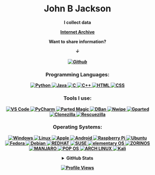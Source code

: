 <h1 align="center">John B Jackson </h1>

<p align="center">
  <b>  I collect data  <br>
<p align="center">
    <b>  <a href="https://archive.org/details/@johnbrandonjackson">Internet Archive</a>  <br>
<p align="center">  
     <b> Want to share information? <br> </p>
    
  <i>
<p align="center">
  &darr; <br>
  <br>
  <a href="https://johnbjackson.github.io/">
    <img src="http://img.shields.io/badge/Github-black?style=flat-square&logo=Github" alt="Github">
  </i><br>
  </a>
</p>

<h3 align="center">Programming Languages:</h3>
<p align="center">
  <a href="https://github.com/johnbjackson">
    <img src="https://img.shields.io/badge/python-black?style=for-the-badge&logo=python" alt="Python">
  </a>
  <a href="https://github.com/johnbjackson">
    <img src="https://img.shields.io/badge/java-black?style=for-the-badge&logo=openjdk" alt="Java">
  </a>
    <a href="https://github.com/johnbjackson">
    <img src="https://img.shields.io/badge/c-black?style=for-the-badge&logo=" alt="C">
  </a>
  <a href="https://github.com/johnbjackson">
    <img src="https://img.shields.io/badge/c++-black?style=for-the-badge&logo=c++" alt="C++">
  </a>
  <a href="https://github.com/johnbjackson">
    <img src="https://img.shields.io/badge/html-black?style=for-the-badge&logo=html" alt="HTML">
  </a>
  <a href="https://github.com/johnbjackson">
    <img src="https://img.shields.io/badge/css-black?style=for-the-badge&logo=css" alt="CSS">
  </a>
</p>

<h3 align="center">Tools I use:</h3>
<p align="center">

  <a href="https://github.com/johnbjackson">
    <img src="https://img.shields.io/badge/vscode-black?style=for-the-badge&logo=visual-studio-code" alt="VS Code">
  </a>
  <a href="https://github.com/johnbjackson">
    <img src="https://img.shields.io/badge/pycharm-black?style=for-the-badge&logo=pycharm" alt="PyCharm">
  </a>
  <a href="https://github.com/johnbjackson">
    <img src="https://img.shields.io/badge/PARTEDMAGIC-black?style=for-the-badge&logo=PARTEDMAGIC" alt="Parted Magic">
  </a>
    <a href="https://github.com/johnbjackson">
    <img src="https://img.shields.io/badge/DBAN-black?style=for-the-badge&logo=DBAN" alt="DBan">
  </a>
    <a href="https://github.com/johnbjackson">
    <img src="https://img.shields.io/badge/NWIPE-black?style=for-the-badge&logo=NWIPE" alt="Nwipe">
  </a>
    <a href="https://github.com/johnbjackson">
    <img src="https://img.shields.io/badge/GPARTED-black?style=for-the-badge&logo=GPARTED" alt="Gparted">
  </a>
    <a href="https://github.com/johnbjackson">
    <img src="https://img.shields.io/badge/CLONEZILLA-black?style=for-the-badge&logo=CLONEZILLA" alt="Clonezilla">
  </a>
    <a href="https://github.com/johnbjackson">
    <img src="https://img.shields.io/badge/RESCUEZILLA-black?style=for-the-badge&logo=RESCUEZILLA" alt="Rescuezilla">
  </a>
</p>


<h3 align="center">Operating Systems:</h3>
<p align="center">
  <a href="https://github.com/johnbjackson">
    <img src="https://img.shields.io/badge/Windows-black?style=for-the-badge&logo=Windows" alt="Windows">
  </a>
  <a href="https://github.com/johnbjackson">
    <img src="https://img.shields.io/badge/linux-black?style=for-the-badge&logo=Linux" alt="Linux">
  </a>
     <a href="https://github.com/johnbjackson">
    <img src="https://img.shields.io/badge/Apple-black?style=for-the-badge&logo=Apple" alt="Apple">
  </a>
  <a href="https://github.com/johnbjackson">
    <img src="https://img.shields.io/badge/Android-black?style=for-the-badge&logo=Android" alt="Android">
  </a>
  <a href="https://github.com/johnbjackson">
    <img src="https://img.shields.io/badge/raspberrypi-black?style=for-the-badge&logo=raspberry-pi" alt="Raspberry Pi">
  </a>
  <a href="https://github.com/johnbjackson">
    <img src="https://img.shields.io/badge/Ubuntu-black?style=for-the-badge&logo=Ubuntu" alt="Ubuntu">
  </a>
    <a href="https://github.com/johnbjackson">
    <img src="https://img.shields.io/badge/Fedora-black?style=for-the-badge&logo=Fedora" alt="Fedora">
  </a>
  <a href="https://github.com/johnbjackson">
    <img src="https://img.shields.io/badge/Debian-black?style=for-the-badge&logo=Debian" alt="Debian">
  <a href="https://github.com/johnbjackson">
    <img src="https://img.shields.io/badge/REDHAT-black?style=for-the-badge&logo=REDHAT" alt="REDHAT">
  </a>
  </a>
  <a href="https://github.com/johnbjackson">
    <img src="https://img.shields.io/badge/SUSE-black?style=for-the-badge&logo=SUSE" alt="SUSE">
  </a>
  <a href="https://github.com/johnbjackson">
    <img src="https://img.shields.io/badge/ELEMENTARY-black?style=for-the-badge&logo=ELEMENTARY" alt="elementary OS">
  </a>
  <a href="https://github.com/johnbjackson">
    <img src="https://img.shields.io/badge/ZORIN-black?style=for-the-badge&logo=ZORIN" alt="ZORINOS">
  </a>
    <a href="https://github.com/johnbjackson">
    <img src="https://img.shields.io/badge/MANJARO-black?style=for-the-badge&logo=MANJARO" alt="MANJARO">
  </a>
  <a href="https://github.com/johnbjackson">
    <img src="https://img.shields.io/badge/POPOS-black?style=for-the-badge&logo=POPOS" alt="POP OS">
  </a>
    <a href="https://github.com/johnbjackson">
    <img src="https://img.shields.io/badge/ARCH-black?style=for-the-badge&logo=ARCH" alt="ARCH LINUX">
  </a>
  <a href="https://github.com/johnbjackson">
    <img src="https://img.shields.io/badge/Kali-black?style=for-the-badge&logo=Kali Linux" alt="Kali">
  </a>

<details>
  <summary align="center">GitHub Stats</summary>
  <p align="center">
    <a href="https://github.com/johnbjackson">
      <img src="http://github-profile-summary-cards.vercel.app/api/cards/profile-details?username=johnbjackson&theme=transparent" alt="Profile Details">
    </a>
    <a href="https://github.com/johnbjackson">
      <img src="https://github-readme-streak-stats.herokuapp.com/?user=johnbjackson&hide_border=true&card_width=338&theme=transparent" alt="Streak Stats">
    </a>
    <a href="https://github.com/johnbjackson">
      <img src="http://github-profile-summary-cards.vercel.app/api/cards/stats?username=johnbjackson&theme=transparent" alt="Stats">
    </a>
  </p>
  <p align="center">
    <a href="https://github.com/johnbjackson">
      <img align="center" src="https://github-readme-stats-sigma-five.vercel.app/api/top-langs/?username=JohnJackson&theme=react&line_height=40&hide=css" alt="Top Languages">
    </a>
  </p>
</details>

<p align="center">
  <a href="https://github.com/johnbjackson">
    <img src="https://komarev.com/ghpvc/?username=johnbjackson&color=blue&style=flat" alt="Profile Views">
  </a>
</p>
